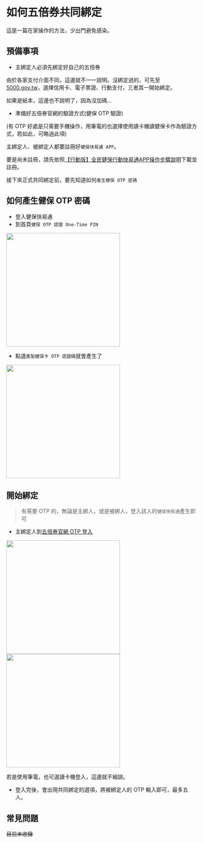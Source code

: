 # 如何五倍券共同綁定

這是一篇在家操作的方法，少出門避免感染。

## 預備事項

- 主綁定人必須先綁定好自己的五倍券

由於各家支付介面不同，這邊就不一一說明。沒綁定過的，可先至 [5000.gov.tw](https://5000.gov.tw)，選擇信用卡、電子票證、行動支付，三者其一開始綁定。

如果是紙本，這邊也不說明了，因為沒加碼...

- 準備好五倍券官網的驗證方式(健保 OTP 驗證)

(有 OTP 好處是只需要手機操作，用筆電的也選擇使用讀卡機讀健保卡作為驗證方式，若如此，可略過此項)

主綁定人、被綁定人都要註冊好`健保快易通 APP`。

要是尚未註冊，請先依照[【行動版】全民健保行動快易通APP操作步驟說明](https://www.nhi.gov.tw/Content_List.aspx?n=98F22C99E092DC9A&topn=CA428784F9ED78C9)下載並註冊。

接下來正式共同綁定前，要先知道如何`產生健保 OTP 密碼`

## 如何產生健保 OTP 密碼

- 登入健保快易通
- 到首頁`健保 OTP 認證 One-Time PIN`

<!-- ![nhi home](./img/nhi-home.jpg){:width="300px"} -->
<img width="300" src="https://raw.githubusercontent.com/up9cloud/nhi-5000/master/img/nhi-home.jpg">

- 點選`產製健保卡 OTP 認證碼`就會產生了

<!-- ![nhi gen](./img/nhi-gen.jpg){:width="400px"} -->
<img width="300" src="https://raw.githubusercontent.com/up9cloud/nhi-5000/master/img/nhi-gen.jpg">

## 開始綁定

> 有需要 OTP 的，無論是主綁人，或是被綁人，登入該人的`健保快易通`產生即可

- 主綁定人到[五倍券官網 OTP 登入](https://emake.5000.gov.tw/hpg/webLogin?token=bind&language=ch)

<!-- ![5000 login](./img/5000-login.jpg){:width="300px"} -->
<img width="300" src="https://raw.githubusercontent.com/up9cloud/nhi-5000/master/img/5000-login.jpg">
<!-- ![5000 otp](./img/5000-otp.jpg){:width="300px"} -->
<img width="300" src="https://raw.githubusercontent.com/up9cloud/nhi-5000/master/img/5000-otp.jpg">

若是使用筆電，也可選讀卡機登入，這邊就不細說。

- 登入完後，會出現共同綁定的選項，將被綁定人的 OTP 輸入即可，最多五人。

## 常見問題

~~目前未收錄~~
